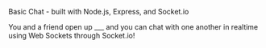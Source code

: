 Basic Chat - built with Node.js, Express, and Socket.io

You and a friend open up ___ and you can chat with one another in realtime using Web Sockets through Socket.io!

